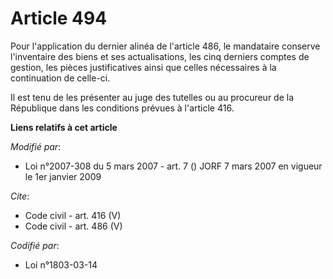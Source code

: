 # Article 494

Pour l'application du dernier alinéa de l'article 486, le mandataire conserve l'inventaire des biens et ses actualisations,
les cinq derniers comptes de gestion, les pièces justificatives ainsi que celles nécessaires à la continuation de celle-ci. 

Il est tenu de les présenter au juge des tutelles ou au procureur de la République dans les conditions prévues à l'article
416.

**Liens relatifs à cet article**

_Modifié par_:

  - Loi n°2007-308 du 5 mars 2007 - art. 7 () JORF 7 mars 2007 en vigueur le 1er janvier 2009

_Cite_:

  - Code civil - art. 416 (V)
  - Code civil - art. 486 (V)

_Codifié par_:

  - Loi n°1803-03-14

